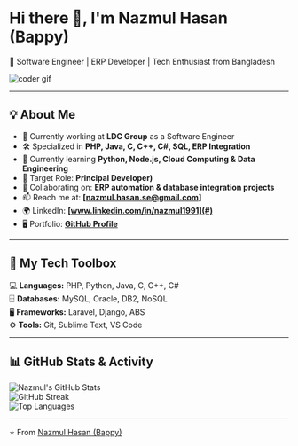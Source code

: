 # Hi there 👋, I'm Nazmul Hasan (Bappy)  
🚀 Software Engineer | ERP Developer | Tech Enthusiast from Bangladesh  

![coder gif](https://media.giphy.com/media/qgQUggAC3Pfv687qPC/giphy.gif)  

---

## 💡 About Me  
- 🔭 Currently working at **LDC Group** as a Software Engineer  
- 🛠️ Specialized in **PHP, Java, C, C++, C#, SQL, ERP Integration**  
- 🌱 Currently learning **Python, Node.js, Cloud Computing & Data Engineering**  
- 💼 Target Role: **Principal Developer)**  
- 👥 Collaborating on: **ERP automation & database integration projects**  
- 📫 Reach me at: **[nazmul.hasan.se@gmail.com]**  
- 🌍 LinkedIn: **[www.linkedin.com/in/nazmul1991](#)**  
- 🖥️ Portfolio: **[GitHub Profile](https://github.com/nazmulhasanse)**  

---

## 🧰 My Tech Toolbox  
💻 **Languages:** PHP, Python, Java, C, C++, C#  
🗄️ **Databases:** MySQL, Oracle, DB2, NoSQL  
🖥️ **Frameworks:** Laravel, Django, ABS  
⚙️ **Tools:** Git, Sublime Text, VS Code  

---

## 📊 GitHub Stats & Activity  

![Nazmul's GitHub Stats](https://github-readme-stats.vercel.app/api?username=nazmulhasanse&show_icons=true&theme=radical)  
![GitHub Streak](https://streak-stats.demolab.com?user=nazmulhasanse&theme=radical&date_format=j%20M%5B%20Y%5D)  
![Top Languages](https://github-readme-stats.vercel.app/api/top-langs/?username=nazmulhasanse&layout=compact&theme=radical)  

---

⭐️ From [Nazmul Hasan (Bappy)](https://github.com/nazmulhasanse)  
